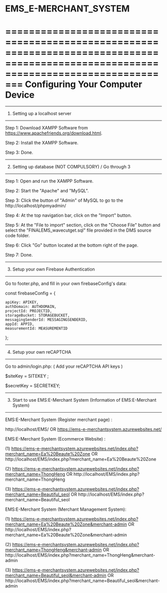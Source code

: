 ﻿# EMS_E-MERCHANT_SYSTEM
=====================================================================================================================================
                                                        Configuring Your Computer Device
=====================================================================================================================================

-------------------------------------------------------------------------------------------------------------------------------------
1. Setting up a localhost server
-------------------------------------------------------------------------------------------------------------------------------------
Step 1: Download XAMPP Software from https://www.apachefriends.org/download.html.

Step 2: Install the XAMPP Software.

Step 3: Done.



-------------------------------------------------------------------------------------------------------------------------------------
2. Setting up database (NOT COMPULSORY) / Go through 3
-------------------------------------------------------------------------------------------------------------------------------------
Step 1: Open and run the XAMPP Software.

Step 2: Start the "Apache" and "MySQL".

Step 3: Click the button of "Admin" of MySQL to go to the http://localhost/phpmyadmin/

Step 4: At the top navigation bar, click on the "Import" button.

Step 5: At the "File to import" section, click on the "Choose File" button and select the "FINALEMS_wavecutget.sql" file provided in the DMS source code folder.

Step 6: Click "Go" button located at the bottom right of the page.

Step 7: Done.


-------------------------------------------------------------------------------------------------------------------------------------
3. Setup your own Firebase Authentication
-------------------------------------------------------------------------------------------------------------------------------------
Go to footer.php, and fill in your own firebaseConfig's data:

const firebaseConfig = {

    apiKey: APIKEY,
    authDomain: AUTHDOMAIN,
    projectId: PROJECTID,
    storageBucket: STORAGEBUCKET,
    messagingSenderId: MESSAGINGSENDERID,
    appId: APPID,
    measurementId: MEASUREMENTID
  }; 

-------------------------------------------------------------------------------------------------------------------------------------
4. Setup your own reCAPTCHA
-------------------------------------------------------------------------------------------------------------------------------------
Go to admin/login.php: ( Add your reCAPTCHA API keys )

$siteKey = SITEKEY ;

$secretKey = SECRETKEY;

-------------------------------------------------------------------------------------------------------------------------------------
3. Start to use EMS:E-Merchant System (Information of EMS:E-Merchant System)
-------------------------------------------------------------------------------------------------------------------------------------

EMS:E-Merchant System (Register merchant page) :

http://localhost/EMS/ 
OR 
https://ems-e-merchantsystem.azurewebsites.net/


EMS:E-Merchant System (Ecommerce Website) :

(1)
https://ems-e-merchantsystem.azurewebsites.net/index.php?merchant_name=Ea%20Beaute%20Zone 
OR
http://localhost/EMS/index.php?merchant_name=Ea%20Beaute%20Zone

(2)
https://ems-e-merchantsystem.azurewebsites.net/index.php?merchant_name=ThongHeng
OR
http://localhost/EMS/index.php?merchant_name=ThongHeng

(3)
https://ems-e-merchantsystem.azurewebsites.net/index.php?merchant_name=Beautiful_seol
OR
http://localhost/EMS/index.php?merchant_name=Beautiful_seol

EMS:E-Merchant System (Merchant Management System):

(1)
https://ems-e-merchantsystem.azurewebsites.net/index.php?merchant_name=Ea%20Beaute%20Zone&merchant-admin 
OR
http://localhost/EMS/index.php?merchant_name=Ea%20Beaute%20Zone&merchant-admin

(2)
https://ems-e-merchantsystem.azurewebsites.net/index.php?merchant_name=ThongHeng&merchant-admin
OR
http://localhost/EMS/index.php?merchant_name=ThongHeng&merchant-admin

(3)
https://ems-e-merchantsystem.azurewebsites.net/index.php?merchant_name=Beautiful_seol&merchant-admin
OR
http://localhost/EMS/index.php?merchant_name=Beautiful_seol&merchant-admin


 



